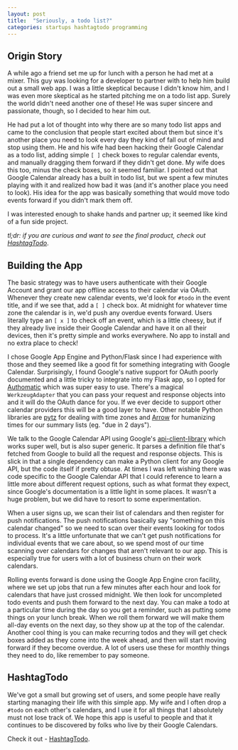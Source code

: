 ```yaml
---
layout: post
title:  "Seriously, a todo list?"
categories: startups hashtagtodo programming
---
```


Origin Story
------------

A while ago a friend set me up for lunch with a person he had met at a mixer. This guy was looking for a developer to partner with to help him build out a small web app. I was a little skeptical because I didn't know him, and I was even more skeptical as he started pitching me on a todo list app. Surely the world didn't need another one of these! He was super sincere and passionate, though, so I decided to hear him out.

He had put a lot of thought into why there are so many todo list apps and came to the conclusion that people start excited about them but since it's another place you need to look every day they kind of fall out of mind and stop using them. He and his wife had been hacking their Google Calendar as a todo list, adding simple `[ ]` check boxes to regular calendar events, and manually dragging them forward if they didn't get done. My wife does this too, minus the check boxes, so it seemed familiar. I pointed out that Google Calendar already has a built in todo list, but we spent a few minutes playing with it and realized how bad it was (and it's another place you need to look). His idea for the app was basically something that would move todo events forward if you didn't mark them off.

I was interested enough to shake hands and partner up; it seemed like kind of a fun side project.

_tl;dr: if you are curious and want to see the final product, check out [HashtagTodo](https://www.hashtagtodo.com/index.html)_.

Building the App
----------------

The basic strategy was to have users authenticate with their Google Account and grant our app offline access to their calendar via OAuth. Whenever they create new calendar events, we'd look for `#todo` in the event title, and if we see that, add a `[ ]` check box. At midnight for whatever time zone the calendar is in, we'd push any overdue events forward. Users literally type an `[ x ]` to check off an event, which is a little cheesy, but if they already live inside their Google Calendar and have it on all their devices, then it's pretty simple and works everywhere. No app to install and no extra place to check!

I chose Google App Engine and Python/Flask since I had experience with those and they seemed like a good fit for something integrating with Google Calendar. Surprisingly, I found Google's native support for OAuth poorly documented and a little tricky to integrate into my Flask app, so I opted for [Authomatic](https://github.com/peterhudec/authomatic) which was super easy to use. There's a magical `WerkzeugAdapter` that you can pass your request and response objects into and it will do the OAuth dance for you. If we ever decide to support other calendar providers this will be a good layer to have. Other notable Python libraries are [pytz](http://pytz.sourceforge.net/) for dealing with time zones and [Arrow](http://crsmithdev.com/arrow/) for humanizing times for our summary lists (eg. "due in 2 days").

We talk to the Google Calendar API using Google's [api-client-library](https://developers.google.com/api-client-library/python/) which works super well, but is also super generic. It parses a definition file that's fetched from Google to build all the request and response objects. This is slick in that a single dependency can make a Python client for any Google API, but the code itself if pretty obtuse. At times I was left wishing there was code specific to the Google Calendar API that I could reference to learn a little more about different request options, such as what format they expect, since Google's documentation is a little light in some places. It wasn't a huge problem, but we did have to resort to some experimentation.

When a user signs up, we scan their list of calendars and then register for push notifications. The push notifications basically say "something on this calendar changed" so we need to scan over their events looking for todos to process. It's a little unfortunate that we can't get push notifications for individual events that we care about, so we spend most of our time scanning over calendars for changes that aren't relevant to our app. This is especially true for users with a lot of business churn on their work calendars.

Rolling events forward is done using the Google App Engine cron facility, where we set up jobs that run a few minutes after each hour and look for calendars that have just crossed midnight. We then look for uncompleted todo events and push them forward to the next day. You can make a todo at a particular time during the day so you get a reminder, such as putting some things on your lunch break. When we roll them forward we will make them all-day events on the next day, so they show up at the top of the calendar. Another cool thing is you can make recurring todos and they will get check boxes added as they come into the week ahead, and then will start moving forward if they become overdue. A lot of users use these for monthly things they need to do, like remember to pay someone.

HashtagTodo
-----------

We've got a small but growing set of users, and some people have really starting managing their life with this simple app. My wife and I often drop a `#todo` on each other's calendars, and I use it for all things that I absolutely must not lose track of. We hope this app is useful to people and that it continues to be discovered by folks who live by their Google Calendars.

Check it out - [HashtagTodo](https://www.hashtagtodo.com/index.html).